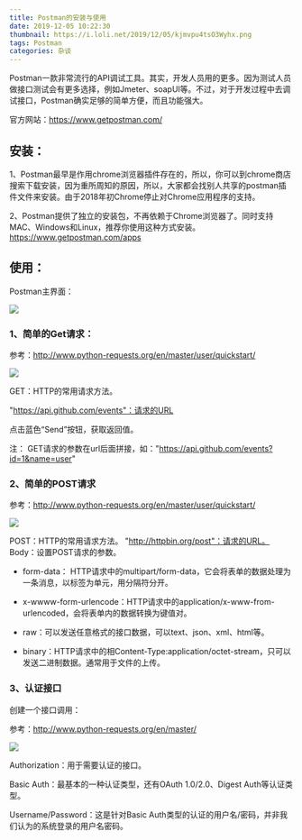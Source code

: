 ```yaml
---
title: Postman的安装与使用
date: 2019-12-05 10:22:30
thumbnail: https://i.loli.net/2019/12/05/kjmvpu4tsO3Wyhx.png
tags: Postman
categories: 杂谈
---
```


Postman一款非常流行的API调试工具。其实，开发人员用的更多。因为测试人员做接口测试会有更多选择，例如Jmeter、soapUI等。不过，对于开发过程中去调试接口，Postman确实足够的简单方便，而且功能强大。

<!--more-->

官方网站：https://www.getpostman.com/

## 安装：

1、Postman最早是作用chrome浏览器插件存在的，所以，你可以到chrome商店搜索下载安装，因为重所周知的原因，所以，大家都会找别人共享的postman插件文件来安装。由于2018年初Chrome停止对Chrome应用程序的支持。

2、Postman提供了独立的安装包，不再依赖于Chrome浏览器了。同时支持MAC、Windows和Linux，推荐你使用这种方式安装。https://www.getpostman.com/apps

## 使用：

Postman主界面：

<a href="https://sm.ms/image/gzdY6EyCP3aJROm" target="_blank"><img src="https://i.loli.net/2019/12/05/gzdY6EyCP3aJROm.png" ></a>

### 1、简单的Get请求：

参考：http://www.python-requests.org/en/master/user/quickstart/

<a href="https://sm.ms/image/35y9BJYnlSKuAwZ" target="_blank"><img src="https://i.loli.net/2019/12/05/35y9BJYnlSKuAwZ.png" ></a>

GET：HTTP的常用请求方法。

"https://api.github.com/events"：请求的URL

点击蓝色“Send”按钮，获取返回值。

注： GET请求的参数在url后面拼接，如："https://api.github.com/events?id=1&name=user"

### 2、简单的POST请求

参考：http://www.python-requests.org/en/master/user/quickstart/

<a href="https://sm.ms/image/5B6WH3vaPEMnTjh" target="_blank"><img src="https://i.loli.net/2019/12/05/5B6WH3vaPEMnTjh.png" ></a>

POST：HTTP的常用请求方法。
"http://httpbin.org/post"：请求的URL。
Body：设置POST请求的参数。

- form-data： HTTP请求中的multipart/form-data，它会将表单的数据处理为一条消息，以标签为单元，用分隔符分开。

- x-wwww-form-urlencode：HTTP请求中的application/x-www-from-urlencoded，会将表单内的数据转换为键值对。

- raw：可以发送任意格式的接口数据，可以text、json、xml、html等。

- binary：HTTP请求中的相Content-Type:application/octet-stream，只可以发送二进制数据。通常用于文件的上传。

### 3、认证接口

创建一个接口调用：

参考：http://www.python-requests.org/en/master/

<a href="https://sm.ms/image/DnJud2YporWNTIf" target="_blank"><img src="https://i.loli.net/2019/12/05/DnJud2YporWNTIf.png" ></a>

Authorization：用于需要认证的接口。

Basic Auth：最基本的一种认证类型，还有OAuth 1.0/2.0、Digest Auth等认证类型。

Username/Password：这是针对Basic Auth类型的认证的用户名/密码，并非我们认为的系统登录的用户名密码。








